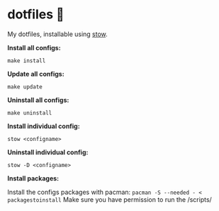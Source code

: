 # dotfiles :open_file_folder:
My dotfiles, installable using [stow](http://www.gnu.org/software/stow/ "GNU Stow").

__Install all configs:__

`make install`

__Update all configs:__ 

`make update`

 __Uninstall all configs:__
 
`make uninstall`

__Install individual config:__

`stow <configname>`

__Uninstall individual config:__

`stow -D <configname>`

__Install packages:__

Install the configs packages with pacman: 
`pacman -S --needed - < packagestoinstall`
Make sure you have permission to run the /scripts/
